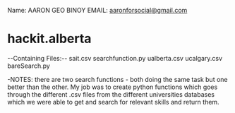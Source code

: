Name: AARON GEO BINOY
EMAIL: aaronforsocial@gmail.com
# hackit.alberta

--Containing Files:--
    sait.csv
    searchfunction.py
    ualberta.csv
    ucalgary.csv
    bareSearch.py
  
-NOTES:
  there are two search functions - both doing the same task but one better than the other.
  My job was to create python functions which goes through the different .csv files from the different universities databases which we were able to get and search for relevant skills and return them.
